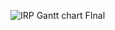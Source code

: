 
![IRP Gantt chart FInal](https://github.com/melvin1v/Interim_Gantt_Chart/assets/79267473/203b4d1f-2799-437b-830a-0f1c77447f6f)
